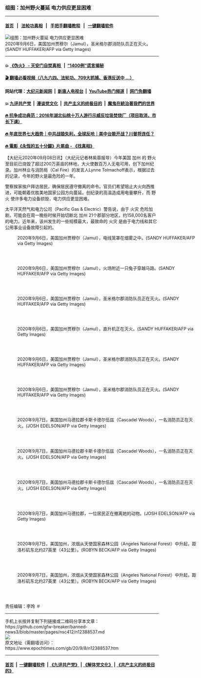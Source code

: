 ### 组图：加州野火蔓延 电力供应更显困难
------------------------

#### [首页](https://github.com/gfw-breaker/banned-news3/blob/master/README.md) &nbsp;&nbsp;|&nbsp;&nbsp; [法轮功真相](https://github.com/begood0513/basic/blob/master/README.md)  &nbsp;&nbsp;|&nbsp;&nbsp; [手把手翻墙教程](https://github.com/gfw-breaker/guides/wiki)  &nbsp;&nbsp;|&nbsp;&nbsp; [一键翻墙软件](https://github.com/gfw-breaker/nogfw/blob/master/README.md)  



<div><img alt="组图：加州野火蔓延 电力供应更显困难" class="attachment-djy_600_400 size-djy_600_400 wp-post-image" src="https://i.epochtimes.com/assets/uploads/2020/09/GettyImages-1228376355-600x400.jpg"/>
<div class="caption">
 2020年9月6日，美国加州贾穆尔（Jamul），圣米格尔郡消防队员正在灭火。(SANDY HUFFAKER/AFP via Getty Images)
</div></div><hr/>

#### 💥 [《伪火》 - 天安门自焚真相 ](http://141.164.51.119:10000/videos/blog/weihuo.html)&nbsp; |&nbsp; [“1400例”谎言揭秘  ](http://141.164.51.119:10000/videos/blog/jiexi1400.html)

#### [ 🎬  翻墙必看视频（八九六四、法轮功、709大抓捕、香港反送中 ...）](https://github.com/gfw-breaker/links/blob/master/banned.md)

#### 网站代理：[大纪元新闻网](http://167.172.10.89:10080/gb/) &nbsp;|&nbsp; [新唐人电视台](http://167.172.10.89:8808/gb/)  &nbsp;|&nbsp; [YouTube热门频道](http://158.247.203.241/youtube.html) &nbsp;|&nbsp; [网门免翻墙](http://158.247.203.241:11000/show.aspx?name=ogHome)

#### 💥 [九评共产党](http://141.164.51.119:10000/videos/res/jiuping/)&nbsp; |&nbsp; [漫谈党文化](http://141.164.51.119:10000/videos/res/mtdwh/)&nbsp; |&nbsp; [共产主义的终极目的](http://141.164.51.119:10000/videos/res/zjmd/)&nbsp; |&nbsp; [魔鬼在統治著我們的世界](http://141.164.51.119:10000/videos/res/TheSpecter/)  

#### [ 🔥  抗争成功典范：2016年湖北仙桃十万人游行示威反垃圾焚烧厂（项目取消，市长下课）](http://141.164.51.119:10000/videos/news/xiantao.html)

#### [ 🔥  年底世界七大趋势｜中共战狼失利，全球反呛｜美中台能开战？川普将连任？](http://141.164.51.119:10000/videos/news/tanghao02.html)

#### [ 🔥  電影《永恆的五十分鐘》片尾曲 - 《找真相》](http://141.164.51.119:10000/videos/news/../legend/index.html)

<div><p>
 【大纪元2020年09月08日讯】（大纪元记者林紫蓉报导）今年美国
 <ok href="https://www.epochtimes.com/gb/tag/%E5%8A%A0%E5%B7%9E.html">
  加州
 </ok>
 的
 <ok href="https://www.epochtimes.com/gb/tag/%E9%87%8E%E7%81%AB.html">
  野火
 </ok>
 至目前已烧毁了超过200万英亩的林地，大火使数百万人无电可用，创下加州纪录。加州林业与消防局（Cal Fire）的发言人Lynne Tolmachoff表示，根据过去的记录，今年的野火是最危险的一年。
</p>
<p>
 警察挨家挨户拜访居民，确保居民遵守撤离的命令。官员们希望阻止大火向西推进，可能朝着优胜美地国家公园方向蔓延。创纪录的高温造成用电量攀升，而
 <ok href="https://www.epochtimes.com/gb/tag/%E9%87%8E%E7%81%AB.html">
  野火
 </ok>
 使许多电力设备损毁，电力供应更显困难。
</p>
<p>
 太平洋天然气和电力公司（Pacific Gas &amp; Electric）警告说，由于
 <ok href="https://www.epochtimes.com/gb/tag/%E7%81%AB%E7%81%BE.html">
  火灾
 </ok>
 危险加剧，可能会在周一晚些时候开始切断北
 <ok href="https://www.epochtimes.com/gb/tag/%E5%8A%A0%E5%B7%9E.html">
  加州
 </ok>
 21个郡部分地区，约158,000名客户的电力。近年来，该州发生的一些规模最大，最致命的
 <ok href="https://www.epochtimes.com/gb/tag/%E7%81%AB%E7%81%BE.html">
  火灾
 </ok>
 是由于电力线和其它公用事业设备故障引起的。
</p>
<figure class="wp-caption aligncenter" id="attachment_12388546" style="width: 600px">
 <ok href="https://i.epochtimes.com/assets/uploads/2020/09/GettyImages-1228376108.jpg">
  <img alt="" class="size-large wp-image-12388546" src="https://i.epochtimes.com/assets/uploads/2020/09/GettyImages-1228376108-600x373.jpg"/>
 </ok>
 <br/><figcaption class="wp-caption-text">
  2020年9月6日，美国加州贾穆尔（Jamul），电线笼罩在烟雾之中。(SANDY HUFFAKER/AFP via Getty Images)
 </figcaption><br/>
</figure><br/>
<figure class="wp-caption aligncenter" id="attachment_12388548" style="width: 600px">
 <ok href="https://i.epochtimes.com/assets/uploads/2020/09/GettyImages-1228376115.jpg">
  <img alt="" class="size-large wp-image-12388548" src="https://i.epochtimes.com/assets/uploads/2020/09/GettyImages-1228376115-600x405.jpg"/>
 </ok>
 <br/><figcaption class="wp-caption-text">
  2020年9月6日，美国加州贾穆尔（Jamul），火场附近一只兔子穿越马路。(SANDY HUFFAKER/AFP via Getty Images)
 </figcaption><br/>
</figure><br/>
<figure class="wp-caption aligncenter" id="attachment_12388551" style="width: 600px">
 <ok href="https://i.epochtimes.com/assets/uploads/2020/09/GettyImages-1228376162.jpg">
  <img alt="" class="size-large wp-image-12388551" src="https://i.epochtimes.com/assets/uploads/2020/09/GettyImages-1228376162-600x400.jpg"/>
 </ok>
 <br/><figcaption class="wp-caption-text">
  2020年9月6日，美国加州贾穆尔（Jamul），圣米格尔郡消防队员正在灭火。(SANDY HUFFAKER/AFP via Getty Images)
 </figcaption><br/>
</figure><br/>
<figure class="wp-caption aligncenter" id="attachment_12388555" style="width: 600px">
 <ok href="https://i.epochtimes.com/assets/uploads/2020/09/GettyImages-1228376240.jpg">
  <img alt="" class="size-large wp-image-12388555" src="https://i.epochtimes.com/assets/uploads/2020/09/GettyImages-1228376240-600x400.jpg"/>
 </ok>
 <br/><figcaption class="wp-caption-text">
  2020年9月6日，美国加州贾穆尔（Jamul），直升机正在灭火。(SANDY HUFFAKER/AFP via Getty Images)
 </figcaption><br/>
</figure><br/>
<figure class="wp-caption aligncenter" id="attachment_12388558" style="width: 600px">
 <ok href="https://i.epochtimes.com/assets/uploads/2020/09/GettyImages-1228376248.jpg">
  <img alt="" class="size-large wp-image-12388558" src="https://i.epochtimes.com/assets/uploads/2020/09/GettyImages-1228376248-600x400.jpg"/>
 </ok>
 <br/><figcaption class="wp-caption-text">
  2020年9月6日，美国加州贾穆尔（Jamul），圣米格尔郡消防队员正在灭火。(SANDY HUFFAKER/AFP via Getty Images)
 </figcaption><br/>
</figure><br/>
<figure class="wp-caption aligncenter" id="attachment_12388559" style="width: 600px">
 <ok href="https://i.epochtimes.com/assets/uploads/2020/09/GettyImages-1228376449.jpg">
  <img alt="" class="size-large wp-image-12388559" src="https://i.epochtimes.com/assets/uploads/2020/09/GettyImages-1228376449-600x400.jpg"/>
 </ok>
 <br/><figcaption class="wp-caption-text">
  2020年9月6日，美国加州贾穆尔（Jamul），圣米格尔郡消防队员正在灭火。(SANDY HUFFAKER/AFP via Getty Images)
 </figcaption><br/>
</figure><br/>
<figure class="wp-caption aligncenter" id="attachment_12388562" style="width: 600px">
 <ok href="https://i.epochtimes.com/assets/uploads/2020/09/GettyImages-1228385698.jpg">
  <img alt="" class="size-large wp-image-12388562" src="https://i.epochtimes.com/assets/uploads/2020/09/GettyImages-1228385698-600x381.jpg"/>
 </ok>
 <br/><figcaption class="wp-caption-text">
  2020年9月7日，美国加州马德拉郡卡斯卡德尔伍兹（Cascadel Woods），一名消防员正在灭火。(JOSH EDELSON/AFP via Getty Images)
 </figcaption><br/>
</figure><br/>
<figure class="wp-caption aligncenter" id="attachment_12388564" style="width: 600px">
 <ok href="https://i.epochtimes.com/assets/uploads/2020/09/GettyImages-1228385899.jpg">
  <img alt="" class="size-large wp-image-12388564" src="https://i.epochtimes.com/assets/uploads/2020/09/GettyImages-1228385899-600x394.jpg"/>
 </ok>
 <br/><figcaption class="wp-caption-text">
  2020年9月7日，美国加州马德拉郡卡斯卡德尔伍兹（Cascadel Woods），一名消防员正在灭火。(JOSH EDELSON/AFP via Getty Images)
 </figcaption><br/>
</figure><br/>
<figure class="wp-caption aligncenter" id="attachment_12388566" style="width: 600px">
 <ok href="https://i.epochtimes.com/assets/uploads/2020/09/GettyImages-1228386010-1.jpg">
  <img alt="" class="size-large wp-image-12388566" src="https://i.epochtimes.com/assets/uploads/2020/09/GettyImages-1228386010-1-600x352.jpg"/>
 </ok>
 <br/><figcaption class="wp-caption-text">
  2020年9月7日，美国加州马德拉郡卡斯卡德尔伍兹（Cascadel Woods），一名消防员正在灭火。(JOSH EDELSON/AFP via Getty Images)
 </figcaption><br/>
</figure><br/>
<figure class="wp-caption aligncenter" id="attachment_12388568" style="width: 600px">
 <ok href="https://i.epochtimes.com/assets/uploads/2020/09/GettyImages-1228394727.jpg">
  <img alt="" class="size-large wp-image-12388568" src="https://i.epochtimes.com/assets/uploads/2020/09/GettyImages-1228394727-600x437.jpg"/>
 </ok>
 <br/><figcaption class="wp-caption-text">
  2020年9月7日，美国加州马德拉郡，一位居民正在撤离她的动物。(JOSH EDELSON/AFP via Getty Images)
 </figcaption><br/>
</figure><br/>
<figure class="wp-caption aligncenter" id="attachment_12388570" style="width: 600px">
 <ok href="https://i.epochtimes.com/assets/uploads/2020/09/GettyImages-1228394759.jpg">
  <img alt="" class="size-large wp-image-12388570" src="https://i.epochtimes.com/assets/uploads/2020/09/GettyImages-1228394759-600x400.jpg"/>
 </ok>
 <br/><figcaption class="wp-caption-text">
  2020年9月7日，美国加州，浓烟从天使国家森林公园（Angeles National Forest）中升起，距洛杉矶东北约27英里（43公里）。(ROBYN BECK/AFP via Getty Images)
 </figcaption><br/>
</figure><br/>
<figure class="wp-caption aligncenter" id="attachment_12388572" style="width: 600px">
 <ok href="https://i.epochtimes.com/assets/uploads/2020/09/GettyImages-1228394819.jpg">
  <img alt="" class="size-large wp-image-12388572" src="https://i.epochtimes.com/assets/uploads/2020/09/GettyImages-1228394819-600x400.jpg"/>
 </ok>
 <br/><figcaption class="wp-caption-text">
  2020年9月7日，美国加州，浓烟从天使国家森林公园（Angeles National Forest）中升起，距洛杉矶东北约27英里（43公里）。(ROBYN BECK/AFP via Getty Images)
 </figcaption><br/>
</figure><br/>
<p>
 责任编辑：李玲 ＃
</p>
</div>
<hr/>
手机上长按并复制下列链接或二维码分享本文章：<br/>
https://github.com/gfw-breaker/banned-news3/blob/master/pages/nsc412/n12388537.md <br/>
<a href='https://github.com/gfw-breaker/banned-news3/blob/master/pages/nsc412/n12388537.md'><img src='https://github.com/gfw-breaker/banned-news3/blob/master/pages/nsc412/n12388537.md.png'/></a> <br/>
原文地址（需翻墙访问）：https://www.epochtimes.com/gb/20/9/8/n12388537.htm


------------------------
#### [首页](https://github.com/gfw-breaker/banned-news3/blob/master/README.md) &nbsp;|&nbsp; [一键翻墙软件](https://github.com/gfw-breaker/nogfw/blob/master/README.md) &nbsp;| [《九评共产党》](https://github.com/gfw-breaker/9ping.md/blob/master/README.md#九评之一评共产党是什么) | [《解体党文化》](https://github.com/gfw-breaker/jtdwh.md/blob/master/README.md) | [《共产主义的终极目的》](https://github.com/gfw-breaker/gczydzjmd.md/blob/master/README.md)


<img src='http://gfw-breaker.win/banned-news3/pages/nsc412/n12388537.md' width='0px' height='0px'/>
